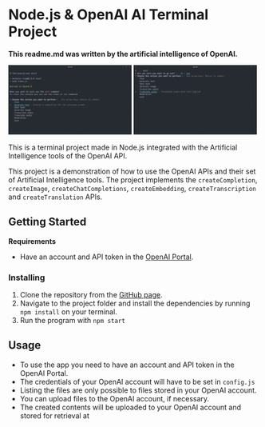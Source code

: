 # Node.js & OpenAI AI Terminal Project
**This readme.md was written by the artificial intelligence of OpenAI.**

<img src="/media/chat.gif" width="49%"></img>
<img src="/media/moderation.gif" width="49%"></img>

This is a terminal project made in Node.js integrated with the Artificial Intelligence tools of the OpenAI API.

This project is a demonstration of how to use the OpenAI APIs and their set of Artificial Intelligence tools. The project implements the `createCompletion`, `createImage`, `createChatCompletions`, `createEmbedding`, `createTranscription` and `createTranslation` APIs.

## Getting Started

**Requirements**
* Have an account and API token in the [OpenAI Portal](https://beta.openai.com).

### Installing

1. Clone the repository from the [GitHub page](https://github.com/sampxcs/openai).
2. Navigate to the project folder and install the dependencies by running `npm install` on your terminal.
3. Run the program with `npm start`

## Usage

* To use the app you need to have an account and API token in the OpenAI Portal.
* The credentials of your OpenAI account will have to be set in `config.js`
* Listing the files are only possible to files stored in your OpenAI account.
* You can upload files to the OpenAI account, if necessary.
* The created contents will be uploaded to your OpenAI account and stored for retrieval at
